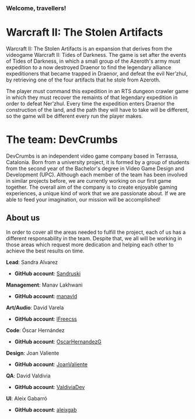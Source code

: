 ### Welcome, travellers!

# Warcraft II: The Stolen Artifacts

Warcraft II: The Stolen Artifacts is an expansion that derives from the videogame Warcraft II: Tides of Darkness. The game is set after the events of Tides of Darkness, in which a small group of the Azeroth's army must expedition to a now destroyed Draenor to find the legendary alliance expeditioners that became trapped in Draenor, and defeat the evil Ner’zhul, by retrieving one of the four artifacts that he stole from Azeroth.

The player must command this expedition in an RTS dungeon crawler game in which they must recover the remaints of that legendary expedition in order to defeat Ner’zhul. Every time the expedition enters Draenor the construction of the land, and the path they will have to take will be different, so the game will be different every run the player makes.

# The team: DevCrumbs

DevCrumbs is an independent video game company based in Terrassa, Catalonia. Born from a university project, it is formed by a group of students from the second year of the Bachelor's degree in Video Game Design and Development (UPC). Although each member of the team has been involved in similar projects before, we are currently working on our first game together. The overall aim of the company is to create enjoyable gaming experiences, a unique kind of work that we are passionate about. If we are able to feed your imagination, our mission will be accomplished!


## About us

In order to cover all the areas needed to fulfill the project, each of us has a different responsability in the team. Despite that, we all will be working in those areas which request more dedication and helping each other to achieve the best results on time.

**Lead**: Sandra Alvarez
* **GitHub account**: [Sandruski](https://github.com/Sandruski)

**Management**: Manav Lakhwani
* **GitHub account**: [manavld](https://github.com/manavld)

**Art/Audio**: David Varela
* **GitHub account**: [lFreecss](https://github.com/lFreecss)

**Code**: Óscar Hernández
* **GitHub account**: [OscarHernandezG](https://github.com/OscarHernandezG)

**Design**: Joan Valiente
* **GitHub account**: [JoanValiente](https://github.com/JoanValiente)

**QA**: David Valdivia
* **GitHub account**: [ValdiviaDev](https://github.com/ValdiviaDev)

**UI**: Aleix Gabarró
* **GitHub account**: [aleixgab](https://github.com/aleixgab)
